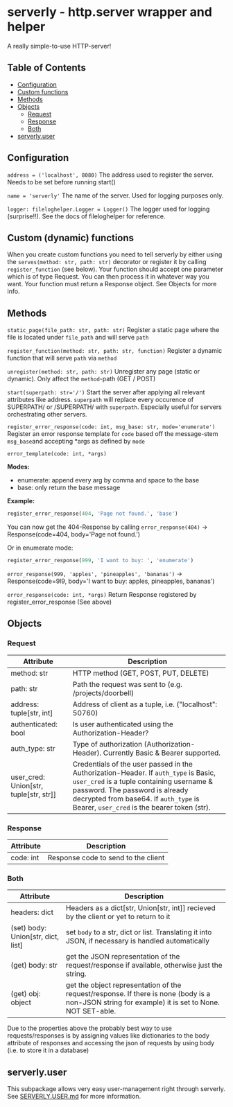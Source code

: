# serverly - http.server wrapper and helper

A really simple-to-use HTTP-server!

## Table of Contents

- [Configuration](#configuration)
- [Custom functions](#custom-dynamic-functions)
- [Methods](#methods)
- [Objects](#objects)
  - [Request](#requests)
  - [Response](#response)
  - [Both](#both)
- [serverly.user](#serverlyuser)

## Configuration

`address = ('localhost', 8080)` The address used to register the server. Needs to be set before running start()

`name = 'serverly'` The name of the server. Used for logging purposes only.

`logger: fileloghelper.Logger = Logger()` The logger used for logging (surprise!!). See the docs of fileloghelper for reference.

## Custom (dynamic) functions

When you create custom functions you need to tell serverly by either using the `serves(method: str, path: str)` decorator or register it by calling `register_function` (see below). Your function should accept one parameter which is of type Request. You can then process it in whatever way you want.
Your function must return a Response object. See Objects for more info.

## Methods

`static_page(file_path: str, path: str)`
Register a static page where the file is located under `file_path` and will serve `path`

`register_function(method: str, path: str, function)`
Register a dynamic function that will serve `path` via `method`

`unregister(method: str, path: str)`
Unregister any page (static or dynamic). Only affect the `method`-path (GET / POST)

`start(superpath: str='/')`
Start the server after applying all relevant attributes like address. `superpath` will replace every occurence of SUPERPATH/ or /SUPERPATH/ with `superpath`. Especially useful for servers orchestrating other servers.

`register_error_response(code: int, msg_base: str, mode='enumerate')`
Register an error response template for `code` based off the message-stem `msg_base`and accepting \*args as defined by `mode`

`error_template(code: int, *args)`

**Modes:**

- enumerate: append every arg by comma and space to the base
- base: only return the base message

**Example:**

```python
register_error_response(404, 'Page not found.', 'base')
```

You can now get the 404-Response by calling `error_response(404)` -> Response(code=404, body='Page not found.')

Or in enumerate mode:

```python
register_error_response(999, 'I want to buy: ', 'enumerate')
```

`error_response(999, 'apples', 'pineapples', 'bananas')`
-> Response(code=9l9, body='I want to buy: apples, pineapples, bananas')

`error_response(code: int, *args)`
Return Response registered by register_error_response (See above)

## Objects

### Request

<!--- TODO: check if address really looks like this!-->

| Attribute                              | Description                                                                                                                                                                                                                                                 |
| -------------------------------------- | ----------------------------------------------------------------------------------------------------------------------------------------------------------------------------------------------------------------------------------------------------------- |
| method: str                            | HTTP method (GET, POST, PUT, DELETE)                                                                                                                                                                                                                        |
| path: str                              | Path the request was sent to (e.g. /projects/doorbell)                                                                                                                                                                                                      |
| address: tuple[str, int]               | Address of client as a tuple, i.e. ("localhost": 50760)                                                                                                                                                                                                     |
| authenticated: bool                    | Is user authenticated using the Authorization-Header?                                                                                                                                                                                                       |
| auth_type: str                         | Type of authorization (Authorization-Header). Currently Basic & Bearer supported.                                                                                                                                                                           |
| user_cred: Union[str, tuple[str, str]] | Credentials of the user passed in the Authorization-Header. If `auth_type` is Basic, `user_cred` is a tuple containing username & password. The password is already decrypted from base64. If `auth_type` is Bearer, `user_cred` is the bearer token (str). |

### Response

| Attribute | Description                         |
| --------- | ----------------------------------- |
| code: int | Response code to send to the client |

### Both

| Attribute                          | Description                                                                                                                                      |
| ---------------------------------- | ------------------------------------------------------------------------------------------------------------------------------------------------ |
| headers: dict                      | Headers as a dict[str, Union[str, int]] recieved by the client or yet to return to it                                                            |
| (set) body: Union[str, dict, list] | set `body` to a str, dict or list. Translating it into JSON, if necessary is handled automatically                                               |
| (get) body: str                    | get the JSON representation of the request/response if available, otherwise just the string.                                                     |
| (get) obj: object                  | get the object representation of the request/response. If there is none (body is a non-JSON string for example) it is set to None. NOT SET-able. |

Due to the properties above the probably best way to use requests/responses is by assigning values like dictionaries to the body attribute of responses and accessing the json of requests by using body (i.e. to store it in a database)

## serverly.user

This subpackage allows very easy user-management right through serverly. See [SERVERLY.USER.md](https://github.com/mithem/serverly/blob/master/SERVERLY.USER.md) for more information.
